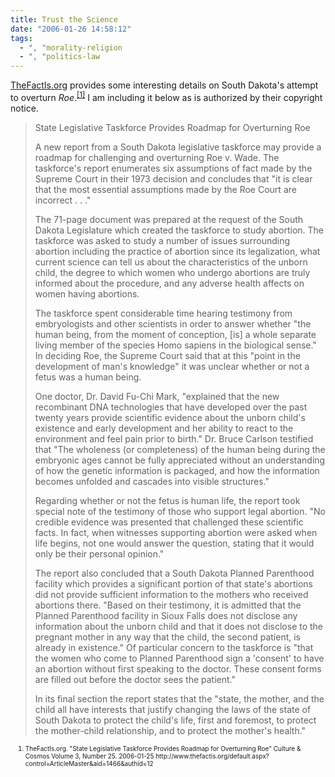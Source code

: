 ```yaml
---
title: Trust the Science
date: "2006-01-26 14:58:12"
tags:
  - ", "morality-religion
  - ", "politics-law
---
```


<p><a href="http://www.thefactis.org" title="TheFactIs">TheFactIs.org</a> provides some interesting details on South Dakota's attempt to overturn <i>Roe</i>.<sup><a href="http://www.thefactis.org/default.aspx?control=ArticleMaster&amp;aid=1466&amp;authid=12" title="State Legislative Taskforce Provides Roadmap for Overturning Roe">[1]</a></sup> I am including it below as is authorized by their copyright notice.</p>  <blockquote><p>State Legislative Taskforce Provides Roadmap for Overturning Roe</p> <p>A new report from a South Dakota legislative taskforce may provide a roadmap for challenging and overturning Roe v. Wade. The taskforce's report enumerates six assumptions of fact made by the Supreme Court in their 1973 decision and concludes that "it is clear that the most essential assumptions made by the Roe Court are incorrect . . ."</p> <p>The 71-page document was prepared at the request of the South Dakota Legislature which created the taskforce to study abortion. The taskforce was asked to study a number of issues surrounding abortion including the practice of abortion since its legalization, what current science can tell us about the characteristics of the unborn child, the degree to which women who undergo abortions are truly informed about the procedure, and any adverse health affects on women having abortions.</p> <p>The taskforce spent considerable time hearing testimony from embryologists and other scientists in order to answer whether "the human being, from the moment of conception, [is] a whole separate living member of the species Homo sapiens in the biological sense." In deciding Roe, the Supreme Court said that at this "point in the development of man's knowledge" it was unclear whether or not a fetus was a human being.</p> <p>One doctor, Dr. David Fu-Chi Mark, "explained that the new recombinant DNA technologies that have developed over the past twenty years provide scientific evidence about the unborn child's existence and early development and her ability to react to the environment and feel pain prior to birth." Dr. Bruce Carlson testified that "The wholeness (or completeness) of the human being during the embryonic ages cannot be fully appreciated without an understanding of how the genetic information is packaged, and how the information becomes unfolded and cascades into visible structures."</p> <p>Regarding whether or not the fetus is human life, the report took special note of the testimony of those who support legal abortion. "No credible evidence was presented that challenged these scientific facts. In fact, when witnesses supporting abortion were asked when life begins, not one would answer the question, stating that it would only be their personal opinion."</p> <p>The report also concluded that a South Dakota Planned Parenthood facility which provides a significant portion of that state's abortions did not provide sufficient information to the mothers who received abortions there. "Based on their testimony, it is admitted that the Planned Parenthood facility in Sioux Falls does not disclose any information about the unborn child and that it does not disclose to the pregnant mother in any way that the child, the second patient, is already in existence." Of particular concern to the taskforce is "that the women who come to Planned Parenthood sign a 'consent' to have an abortion without first speaking to the doctor. These consent forms are filled out before the doctor sees the patient."</p> <p>In its final section the report states that the "state, the mother, and the child all have interests that justify changing the laws of the state of South Dakota to protect the child's life, first and foremost, to protect the mother-child relationship, and to protect the mother's health."</p></blockquote>  <ol><font size="-2"><li><font size="-2">TheFactIs.org. "State Legislative Taskforce Provides Roadmap for Overturning Roe" Culture &amp; Cosmos Volume 3, Number 25.  2006-01-25 http://www.thefactis.org/default.aspx?control=ArticleMaster&amp;aid=1466&amp;authid=12 </font></li></font></ol>

